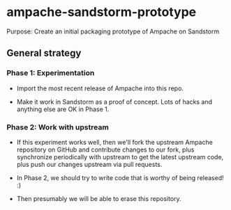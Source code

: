 # ampache-sandstorm-prototype
Purpose: Create an initial packaging prototype of Ampache on Sandstorm

## General strategy

### Phase 1: Experimentation

- Import the most recent release of Ampache into this repo.

- Make it work in Sandstorm as a proof of concept. Lots of hacks and anything else
  are OK in Phase 1.

### Phase 2: Work with upstream

- If this experiment works well, then we'll fork the upstream Ampache repository
  on GitHub and contribute changes to our fork, plus synchronize periodically with
  upstream to get the latest upstream code, plus push our changes upstream via pull
  requests.

- In Phase 2, we should try to write code that is worthy of being released! :)

- Then presumably we will be able to erase this repository.
